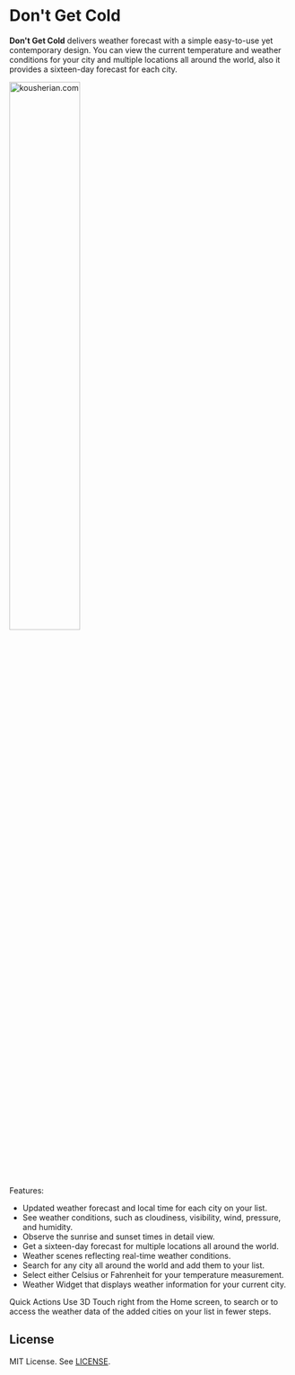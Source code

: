# Don't Get Cold

**Don't Get Cold** delivers weather forecast with a simple easy-to-use yet contemporary design. You can view the current temperature and weather conditions for your city and multiple locations all around the world, also it provides a sixteen-day forecast for each city.

<img alt="kousherian.com" src="http://kousherian.com/wp-content/uploads/2018/03/Dont-Get-Cold-Mockup.png" width="50%" height="50%">


Features:
- Updated weather forecast and local time for each city on your list.
- See weather conditions, such as cloudiness, visibility, wind, pressure, and humidity.
- Observe the sunrise and sunset times in detail view.
- Get a sixteen-day forecast for multiple locations all around the world.
- Weather scenes reflecting real-time weather conditions.
- Search for any city all around the world and add them to your list.
- Select either Celsius or Fahrenheit for your temperature measurement.
- Weather Widget that displays weather information for your current city.

Quick Actions
Use 3D Touch right from the Home screen, to search or to access the weather data of the added cities on your list in fewer steps.


License
-------

MIT License. See [LICENSE](LICENSE).
